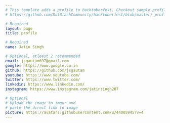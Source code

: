 ```yaml
---
# This template adds a profile to hacktoberfest. Checkout sample profile at
# https://github.com/DotSlashCommunity/hacktoberfest/blob/master/_profile/ksdme.md

# Required
layout: page
title: profile

# Required
name: Jatin Singh

# Optional, atleast 2 recommended
email: jsgautam697@gmail.com
google: https://www.google.co.in
github: https://github.com/jsgautam
youtube: https://www.youtube.com/
twitter: https://www.twitter.com/
linkedin: https://www.linkedin.com/
instagram: https://www.instagram.com/jatinsingh287

# Optional
# Upload the image to imgur and
# paste the direct link to image
picture: https://avatars.githubusercontent.com/u/44005945?v=4
---
```

